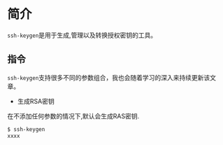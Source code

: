 # 简介

`ssh-keygen`是用于生成,管理以及转换授权密钥的工具。


## 指令

`ssh-keygen`支持很多不同的参数组合，我也会随着学习的深入来持续更新该文章。

* 生成RSA密钥

在不添加任何参数的情况下,默认会生成RAS密钥.

```sh
$ ssh-keygen
xxxx
```

